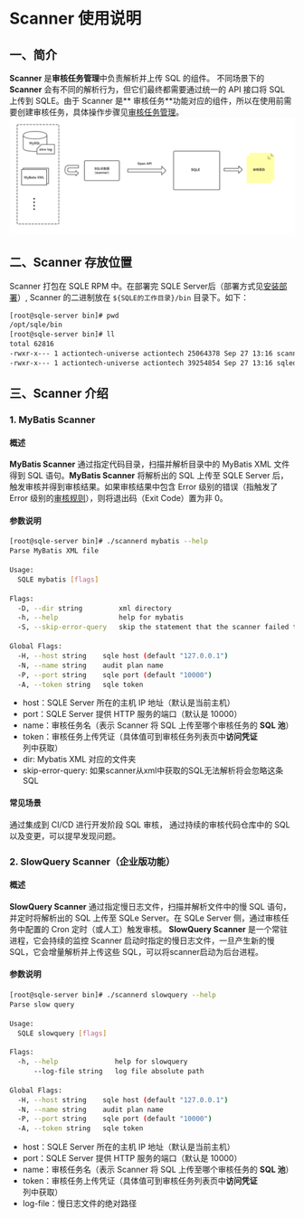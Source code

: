 # Scanner 使用说明

## 一、简介

**Scanner** 是**审核任务管理**中负责解析并上传 SQL 的组件。 不同场景下的 **Scanner** 会有不同的解析行为，但它们最终都需要通过统一的 API 接口将 SQL 上传到 SQLE。由于 Scanner 是**
审核任务**功能对应的组件，所以在使用前需要创建审核任务，具体操作步骤见[审核任务管理](./auditplan_management.md)。
![auditplan_list](./pictures/auditplan_scanner_arch.png)

## 二、Scanner 存放位置

Scanner 打包在 SQLE RPM 中。在部署完 SQLE Server后（部署方式见[安装部署](../../2.deploy/overview.md)）, Scanner 的二进制放在 `${SQLE的工作目录}/bin`
目录下。如下：

```sh
[root@sqle-server bin]# pwd
/opt/sqle/bin
[root@sqle-server bin]# ll
total 62816
-rwxr-x--- 1 actiontech-universe actiontech 25064378 Sep 27 13:16 scannerd
-rwxr-x--- 1 actiontech-universe actiontech 39254854 Sep 27 13:16 sqled
```

## 三、Scanner 介绍

### 1. MyBatis Scanner

#### 概述

**MyBatis Scanner** 通过指定代码目录，扫描并解析目录中的 MyBatis XML 文件得到 SQL 语句。**MyBatis Scanner** 将解析出的 SQL 上传至 SQLE Server
后，触发审核并得到审核结果。如果审核结果中包含 Error 级别的错误（指触发了 Error 级别的[审核规则](../3.3_template/rule_template_management.md)），则将退出码（Exit
Code）置为非 0。

#### 参数说明

```sh
[root@sqle-server bin]# ./scannerd mybatis --help
Parse MyBatis XML file

Usage:
  SQLE mybatis [flags]

Flags:
  -D, --dir string         xml directory
  -h, --help               help for mybatis
  -S, --skip-error-query   skip the statement that the scanner failed to parse from within the xml file

Global Flags:
  -H, --host string    sqle host (default "127.0.0.1")
  -N, --name string    audit plan name
  -P, --port string    sqle port (default "10000")
  -A, --token string   sqle token
```

* host：SQLE Server 所在的主机 IP 地址（默认是当前主机）
* port：SQLE Server 提供 HTTP 服务的端口（默认是 10000）
* name：审核任务名（表示 Scanner 将 SQL 上传至哪个审核任务的 **SQL 池**）
* token：审核任务上传凭证（具体值可到审核任务列表页中**访问凭证**列中获取）
* dir: Mybatis XML 对应的文件夹
* skip-error-query: 如果scanner从xml中获取的SQL无法解析将会忽略这条SQL

#### 常见场景

通过集成到 CI/CD 进行开发阶段 SQL 审核， 通过持续的审核代码仓库中的 SQL 以及变更，可以提早发现问题。

### 2. SlowQuery Scanner（企业版功能）

#### 概述

**SlowQuery Scanner** 通过指定慢日志文件，扫描并解析文件中的慢 SQL 语句，并定时将解析出的 SQL 上传至 SQLe Server。在 SQLe Server 侧，通过审核任务中配置的 Cron
定时（或人工）触发审核。
**SlowQuery Scanner** 是一个常驻进程，它会持续的监控 Scanner 启动时指定的慢日志文件，一旦产生新的慢 SQL，它会增量解析并上传这些 SQL，可以将scanner启动为后台进程。

#### 参数说明

```sh
[root@sqle-server bin]# ./scannerd slowquery --help
Parse slow query

Usage:
  SQLE slowquery [flags]

Flags:
  -h, --help              help for slowquery
      --log-file string   log file absolute path

Global Flags:
  -H, --host string    sqle host (default "127.0.0.1")
  -N, --name string    audit plan name
  -P, --port string    sqle port (default "10000")
  -A, --token string   sqle token
```

* host：SQLE Server 所在的主机 IP 地址（默认是当前主机）
* port：SQLE Server 提供 HTTP 服务的端口（默认是 10000）
* name：审核任务名（表示 Scanner 将 SQL 上传至哪个审核任务的 **SQL 池**）
* token：审核任务上传凭证（具体值可到审核任务列表页中**访问凭证**列中获取）
* log-file：慢日志文件的绝对路径
